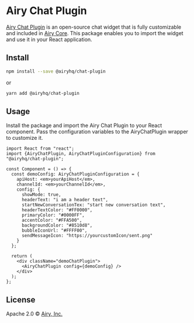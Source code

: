 # Airy Chat Plugin

[Airy Chat Plugin](https://airy.co/docs/core/sources/chatplugin/overview) is an open-source chat widget that is fully customizable and included in [Airy Core](https://airy.co/docs/core/). This package enables you to import the widget and use it in your React application.

## Install

```bash
npm install --save @airyhq/chat-plugin
```

or

```bash
yarn add @airyhq/chat-plugin
```

## Usage

Install the package and import the Airy Chat Plugin to your React component. Pass the configuration variables to the AiryChatPlugin wrapper to customize it.

```tsx
import React from "react";
import {AiryChatPlugin, AiryChatPluginConfiguration} from "@airyhq/chat-plugin";

const Component = () => {
  const demoConfig: AiryChatPluginConfiguration = {
    apiHost: <em>yourApiHost</em>,
    channelId: <em>yourChannelId</em>,
    config: {
      showMode: true,
      headerText: "i am a header text",
      startNewConversationTex: "start new conversation text",
      headerTextColor: "#FF0000",
      primaryColor: "#0000FF",
      accentColor: "#FFA500",
      backgroundColor: "#8510d8",
      bubbleIconUrl: "#FFFF00",
      sendMessageIcon: "https://yourcustomIcon/sent.png"
    }
  };

  return (
    <div className="demoChatPlugin">
      <AiryChatPlugin config={demoConfig} />
    </div>
  );
};
```

## License

Apache 2.0 © [Airy, Inc.](https://airy.co)
